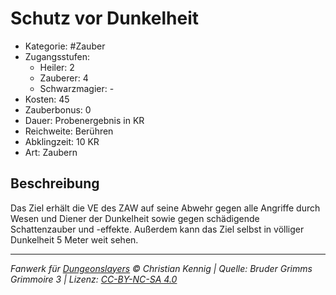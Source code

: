 # Schutz vor Dunkelheit

- Kategorie: #Zauber
- Zugangsstufen:
  - Heiler: 2
  - Zauberer: 4
  - Schwarzmagier: -
- Kosten: 45
- Zauberbonus: 0
- Dauer: Probenergebnis in KR
- Reichweite: Berühren
- Abklingzeit: 10 KR
- Art: Zaubern

## Beschreibung

Das Ziel erhält die VE des ZAW auf seine Abwehr gegen alle Angriffe durch Wesen und Diener der Dunkelheit sowie gegen schädigende Schattenzauber und -effekte. Außerdem kann das Ziel selbst in völliger Dunkelheit 5 Meter weit sehen.

---

_Fanwerk für [Dungeonslayers](https://www.dungeonslayers.net/) © Christian Kennig | Quelle: Bruder Grimms Grimmoire 3 | Lizenz: [CC-BY-NC-SA 4.0](https://creativecommons.org/licenses/by-nc-sa/4.0/deed.de)_
